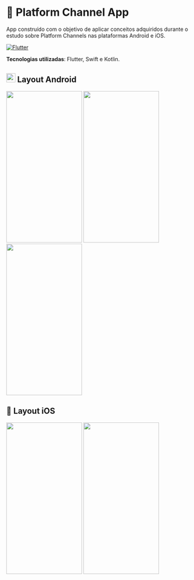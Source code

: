# 📱 Platform Channel App

App construído com o objetivo de aplicar conceitos adquiridos durante o estudo sobre Platform Channels nas plataformas Android e iOS.

[![Flutter](https://img.shields.io/badge/Powered%20by-FLUTTER%20v3.0.5-blue)](https://flutter.dev/)

**Tecnologias utilizadas**: Flutter, Swift e Kotlin.

## <img src="https://user-images.githubusercontent.com/48699769/189781302-277ae349-9abf-4ad0-b677-d0589203c782.png"  width="24" height="24">  Layout Android

<img src="https://user-images.githubusercontent.com/48699769/189981069-85d30acc-827d-4447-98e6-c91b067e4fc0.png"  width="200" height="400"> <img src="https://user-images.githubusercontent.com/48699769/189773665-439d04bc-3a39-4ea0-8b41-f29bd505d8ed.png"  width="200" height="400"> <img src="https://user-images.githubusercontent.com/48699769/189773670-51c81ccd-eecc-457e-812c-b1af38729475.png"  width="200" height="400">

##   Layout iOS

<img src="https://user-images.githubusercontent.com/48699769/189773673-04d2c607-4c74-49eb-9c4a-4d71dc4f29d8.png"  width="200" height="400"> <img src="https://user-images.githubusercontent.com/48699769/189773678-327f7e72-acbb-4484-bbe3-d4326c6a6090.png"  width="200" height="400">
